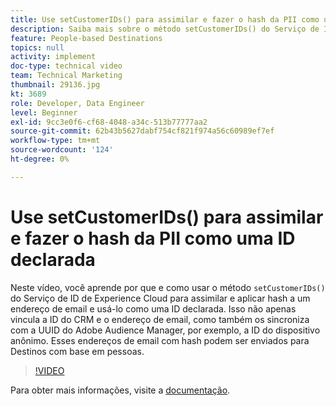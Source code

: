 ```yaml
---
title: Use setCustomerIDs() para assimilar e fazer o hash da PII como uma ID declarada
description: Saiba mais sobre o método setCustomerIDs() do Serviço de ID do Experience Cloud para assimilar e aplicar hash a um endereço de email. Saiba como usá-lo como uma ID declarada.
feature: People-based Destinations
topics: null
activity: implement
doc-type: technical video
team: Technical Marketing
thumbnail: 29136.jpg
kt: 3689
role: Developer, Data Engineer
level: Beginner
exl-id: 9cc3e0f6-cf68-4048-a34c-513b77777aa2
source-git-commit: 62b43b5627dabf754cf821f974a56c60989ef7ef
workflow-type: tm+mt
source-wordcount: '124'
ht-degree: 0%

---
```


# Use setCustomerIDs() para assimilar e fazer o hash da PII como uma ID declarada

Neste vídeo, você aprende por que e como usar o método `setCustomerIDs()` do Serviço de ID de Experience Cloud para assimilar e aplicar hash a um endereço de email e usá-lo como uma ID declarada. Isso não apenas vincula a ID do CRM e o endereço de email, como também os sincroniza com a UUID do Adobe Audience Manager, por exemplo, a ID do dispositivo anônimo. Esses endereços de email com hash podem ser enviados para Destinos com base em pessoas.

>[!VIDEO](https://video.tv.adobe.com/v/29136/?quality=12)

Para obter mais informações, visite a [documentação](https://experienceleague.adobe.com/docs/id-service/using/reference/hashing-support.html).
